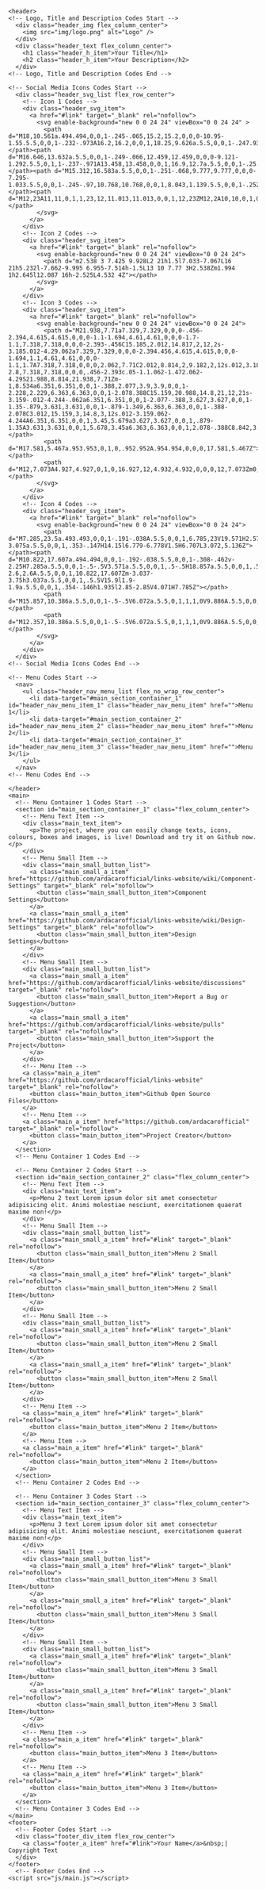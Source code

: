 <!DOCTYPE html>
<html lang="en">
  <head>
    <meta charset="UTF-8">
    <meta http-equiv="X-UA-Compatible" content="IE=edge">
    <meta name="viewport" content="width=device-width, initial-scale=1.0">
    <title>Your Description - Your Title</title>
    <meta name="description" content="Your Description">
    <link rel="stylesheet" href="https://fonts.googleapis.com/css2?family=Inter:wght@400&amp;display=swap">
    <link rel="stylesheet" href="css/reset.css">
    <link rel="stylesheet" href="css/style.css">
  </head>
  <body>

    <header>
    <!-- Logo, Title and Description Codes Start -->
      <div class="header_img flex_column_center">
        <img src="img/logo.png" alt="Logo" />
      </div>
      <div class="header_text flex_column_center">
        <h1 class="header_h_item">Your Title</h1>
        <h2 class="header_h_item">Your Description</h2>
      </div>
    <!-- Logo, Title and Description Codes End -->  

    <!-- Social Media Icons Codes Start -->
      <div class="header_svg_list flex_row_center">
        <!-- Icon 1 Codes -->
        <div class="header_svg_item">
          <a href="#link" target="_blank" rel="nofollow">
            <svg enable-background="new 0 0 24 24" viewBox="0 0 24 24" >
              <path d="M18,10.561a.494.494,0,0,1-.245-.065,15.2,15.2,0,0,0-10.95-1.55.5.5,0,0,1-.232-.973A16.2,16.2,0,0,1,18.25,9.626a.5.5,0,0,1-.247.935Z"></path><path d="M16.646,13.632a.5.5,0,0,1-.249-.066,12.459,12.459,0,0,0-9.121-1.292.5.5,0,1,1-.237-.971A13.458,13.458,0,0,1,16.9,12.7a.5.5,0,0,1-.25.933Z"></path><path d="M15.312,16.583a.5.5,0,0,1-.251-.068,9.777,9.777,0,0,0-7.295-1.033.5.5,0,0,1-.245-.97,10.768,10.768,0,0,1,8.043,1.139.5.5,0,0,1-.252.932Z"></path><path d="M12,23A11,11,0,1,1,23,12,11.013,11.013,0,0,1,12,23ZM12,2A10,10,0,1,0,22,12,10.011,10.011,0,0,0,12,2Z"></path>
            </svg>
          </a>
        </div>
        <!-- Icon 2 Codes -->
        <div class="header_svg_item">
          <a href="#link" target="_blank" rel="nofollow">
            <svg enable-background="new 0 0 24 24" viewBox="0 0 24 24">
              <path d="m2.538 3 7.425 9.928L2 21h1.5l7.033-7.067L16 21h5.232l-7.662-9.995 6.955-7.514h-1.5L13 10 7.77 3H2.538Zm1.994 1h2.645l12.087 16h-2.525L4.532 4Z"></path>
            </svg>
          </a>
        </div>
        <!-- Icon 3 Codes -->
        <div class="header_svg_item">
          <a href="#link" target="_blank" rel="nofollow">
            <svg enable-background="new 0 0 24 24" viewBox="0 0 24 24">
              <path d="M21.938,7.71a7.329,7.329,0,0,0-.456-2.394,4.615,4.615,0,0,0-1.1-1.694,4.61,4.61,0,0,0-1.7-1.1,7.318,7.318,0,0,0-2.393-.456C15.185,2.012,14.817,2,12,2s-3.185.012-4.29.062a7.329,7.329,0,0,0-2.394.456,4.615,4.615,0,0,0-1.694,1.1,4.61,4.61,0,0,0-1.1,1.7A7.318,7.318,0,0,0,2.062,7.71C2.012,8.814,2,9.182,2,12s.012,3.186.062,4.29a7.329,7.329,0,0,0,.456,2.394,4.615,4.615,0,0,0,1.1,1.694,4.61,4.61,0,0,0,1.7,1.1,7.318,7.318,0,0,0,2.393.456c1.1.05,1.472.062,4.29.062s3.186-.012,4.29-.062a7.329,7.329,0,0,0,2.394-.456,4.9,4.9,0,0,0,2.8-2.8,7.318,7.318,0,0,0,.456-2.393c.05-1.1.062-1.472.062-4.29S21.988,8.814,21.938,7.71Zm-1,8.534a6.351,6.351,0,0,1-.388,2.077,3.9,3.9,0,0,1-2.228,2.229,6.363,6.363,0,0,1-2.078.388C15.159,20.988,14.8,21,12,21s-3.159-.012-4.244-.062a6.351,6.351,0,0,1-2.077-.388,3.627,3.627,0,0,1-1.35-.879,3.631,3.631,0,0,1-.879-1.349,6.363,6.363,0,0,1-.388-2.078C3.012,15.159,3,14.8,3,12s.012-3.159.062-4.244A6.351,6.351,0,0,1,3.45,5.679a3.627,3.627,0,0,1,.879-1.35A3.631,3.631,0,0,1,5.678,3.45a6.363,6.363,0,0,1,2.078-.388C8.842,3.012,9.205,3,12,3s3.158.012,4.244.062a6.351,6.351,0,0,1,2.077.388,3.627,3.627,0,0,1,1.35.879,3.631,3.631,0,0,1,.879,1.349,6.363,6.363,0,0,1,.388,2.078C20.988,8.841,21,9.2,21,12S20.988,15.159,20.938,16.244Z"></path>
              <path d="M17.581,5.467a.953.953,0,1,0,.952.952A.954.954,0,0,0,17.581,5.467Z"></path>
              <path d="M12,7.073A4.927,4.927,0,1,0,16.927,12,4.932,4.932,0,0,0,12,7.073Zm0,8.854A3.927,3.927,0,1,1,15.927,12,3.932,3.932,0,0,1,12,15.927Z"></path>
            </svg>
          </a>
        </div>
        <!-- Icon 4 Codes -->
        <div class="header_svg_item">
          <a href="#link" target="_blank" rel="nofollow">
            <svg enable-background="new 0 0 24 24" viewBox="0 0 24 24">
              <path d="M7.285,23.5a.493.493,0,0,1-.191-.038A.5.5,0,0,1,6.785,23V19.571H2.572a.5.5,0,0,1-.5-.5V4.929a.5.5,0,0,1,.146-.354L6.147.646A.5.5,0,0,1,6.5.5H21.429a.5.5,0,0,1,.5.5V12a.5.5,0,0,1-.147.354L14.71,19.425a.5.5,0,0,1-.353.146H11.421L7.639,23.354A.5.5,0,0,1,7.285,23.5ZM3.072,18.571H7.285a.5.5,0,0,1,.5.5v2.722l3.076-3.075a.5.5,0,0,1,.353-.147H14.15l6.779-6.778V1.5H6.707L3.072,5.136Z"></path><path d="M10.822,17.607a.494.494,0,0,1-.192-.038.5.5,0,0,1-.308-.462v-2.25H7.285a.5.5,0,0,1-.5-.5V3.571a.5.5,0,0,1,.5-.5H18.857a.5.5,0,0,1,.5.5v7.643a.5.5,0,0,1-.147.354L16.068,14.71a.5.5,0,0,1-.354.147H13.779l-2.6,2.6A.5.5,0,0,1,10.822,17.607Zm-3.037-3.75h3.037a.5.5,0,0,1,.5.5V15.9l1.9-1.9a.5.5,0,0,1,.354-.146h1.935l2.85-2.85V4.071H7.785Z"></path>
              <path d="M15.857,10.386a.5.5,0,0,1-.5-.5V6.072a.5.5,0,1,1,1,0V9.886A.5.5,0,0,1,15.857,10.386Z"></path>
              <path d="M12.357,10.386a.5.5,0,0,1-.5-.5V6.072a.5.5,0,1,1,1,0V9.886A.5.5,0,0,1,12.357,10.386Z"></path>
            </svg>
          </a>
        </div>
      </div>
    <!-- Social Media Icons Codes End -->

    <!-- Menu Codes Start -->
      <nav>
        <ul class="header_nav_menu_list flex_no_wrap_row_center">
          <li data-target="#main_section_container_1" id="header_nav_menu_item_1" class="header_nav_menu_item" href="">Menu 1</li>
          <li data-target="#main_section_container_2" id="header_nav_menu_item_2" class="header_nav_menu_item" href="">Menu 2</li>
          <li data-target="#main_section_container_3" id="header_nav_menu_item_3" class="header_nav_menu_item" href="">Menu 3</li>
        </ul>
      </nav>
    <!-- Menu Codes End -->

    </header>
    <main>
      <!-- Menu Container 1 Codes Start -->
      <section id="main_section_container_1" class="flex_column_center">
        <!-- Menu Text Item -->
        <div class="main_text_item">
          <p>The project, where you can easily change texts, icons, colours, boxes and images, is live! Download and try it on Github now.</p>
        </div>
        <!-- Menu Small Item -->
        <div class="main_small_button_list">
          <a class="main_small_a_item" href="https://github.com/ardacarofficial/links-website/wiki/Component-Settings" target="_blank" rel="nofollow">
            <button class="main_small_button_item">Component Settings</button>
          </a>
          <a class="main_small_a_item" href="https://github.com/ardacarofficial/links-website/wiki/Design-Settings" target="_blank" rel="nofollow">
            <button class="main_small_button_item">Design Settings</button>
          </a>
        </div>
        <!-- Menu Small Item -->
        <div class="main_small_button_list">
          <a class="main_small_a_item" href="https://github.com/ardacarofficial/links-website/discussions" target="_blank" rel="nofollow">
            <button class="main_small_button_item">Report a Bug or Suggestion</button>
          </a>
          <a class="main_small_a_item" href="https://github.com/ardacarofficial/links-website/pulls" target="_blank" rel="nofollow">
            <button class="main_small_button_item">Support the Project</button>
          </a>
        </div>
        <!-- Menu Item -->
        <a class="main_a_item" href="https://github.com/ardacarofficial/links-website" target="_blank" rel="nofollow">
          <button class="main_button_item">Github Open Source Files</button>
        </a>
        <!-- Menu Item -->
        <a class="main_a_item" href="https://github.com/ardacarofficial" target="_blank" rel="nofollow">
          <button class="main_button_item">Project Creator</button>
        </a>
      </section>
      <!-- Menu Container 1 Codes End -->

      <!-- Menu Container 2 Codes Start -->
      <section id="main_section_container_2" class="flex_column_center">
        <!-- Menu Text Item -->
        <div class="main_text_item">
          <p>Menu 2 text Lorem ipsum dolor sit amet consectetur adipisicing elit. Animi molestiae nesciunt, exercitationem quaerat maxime non!</p>
        </div>
        <!-- Menu Small Item -->
        <div class="main_small_button_list">
          <a class="main_small_a_item" href="#link" target="_blank" rel="nofollow">
            <button class="main_small_button_item">Menu 2 Small Item</button>
          </a>
          <a class="main_small_a_item" href="#link" target="_blank" rel="nofollow">
            <button class="main_small_button_item">Menu 2 Small Item</button>
          </a>
        </div>
        <!-- Menu Small Item -->
        <div class="main_small_button_list">
          <a class="main_small_a_item" href="#link" target="_blank" rel="nofollow">
            <button class="main_small_button_item">Menu 2 Small Item</button>
          </a>
          <a class="main_small_a_item" href="#link" target="_blank" rel="nofollow">
            <button class="main_small_button_item">Menu 2 Small Item</button>
          </a>
        </div>
        <!-- Menu Item -->
        <a class="main_a_item" href="#link" target="_blank" rel="nofollow">
          <button class="main_button_item">Menu 2 Item</button>
        </a>
        <!-- Menu Item -->
        <a class="main_a_item" href="#link" target="_blank" rel="nofollow">
          <button class="main_button_item">Menu 2 Item</button>
        </a>
      </section>
      <!-- Menu Container 2 Codes End -->

      <!-- Menu Container 3 Codes Start -->
      <section id="main_section_container_3" class="flex_column_center">
        <!-- Menu Text Item -->
        <div class="main_text_item">
          <p>Menu 3 text Lorem ipsum dolor sit amet consectetur adipisicing elit. Animi molestiae nesciunt, exercitationem quaerat maxime non!</p>
        </div>
        <!-- Menu Small Item -->
        <div class="main_small_button_list">
          <a class="main_small_a_item" href="#link" target="_blank" rel="nofollow">
            <button class="main_small_button_item">Menu 3 Small Item</button>
          </a>
          <a class="main_small_a_item" href="#link" target="_blank" rel="nofollow">
            <button class="main_small_button_item">Menu 3 Small Item</button>
          </a>
        </div>
        <!-- Menu Small Item -->
        <div class="main_small_button_list">
          <a class="main_small_a_item" href="#link" target="_blank" rel="nofollow">
            <button class="main_small_button_item">Menu 3 Small Item</button>
          </a>
          <a class="main_small_a_item" href="#link" target="_blank" rel="nofollow">
            <button class="main_small_button_item">Menu 3 Small Item</button>
          </a>
        </div>
        <!-- Menu Item -->
        <a class="main_a_item" href="#link" target="_blank" rel="nofollow">
          <button class="main_button_item">Menu 3 Item</button>
        </a>
        <!-- Menu Item -->
        <a class="main_a_item" href="#link" target="_blank" rel="nofollow">
          <button class="main_button_item">Menu 3 Item</button>
        </a>
      </section>
      <!-- Menu Container 3 Codes End -->
    </main>
    <footer>
      <!-- Footer Codes Start -->
      <div class="footer_div_item flex_row_center">
        <a class="footer_a_item" href="#link">Your Name</a>&nbsp;| Copyright Text
      </div>
    </footer>
      <!-- Footer Codes End -->
    <script src="js/main.js"></script>
  </body>
</html>
